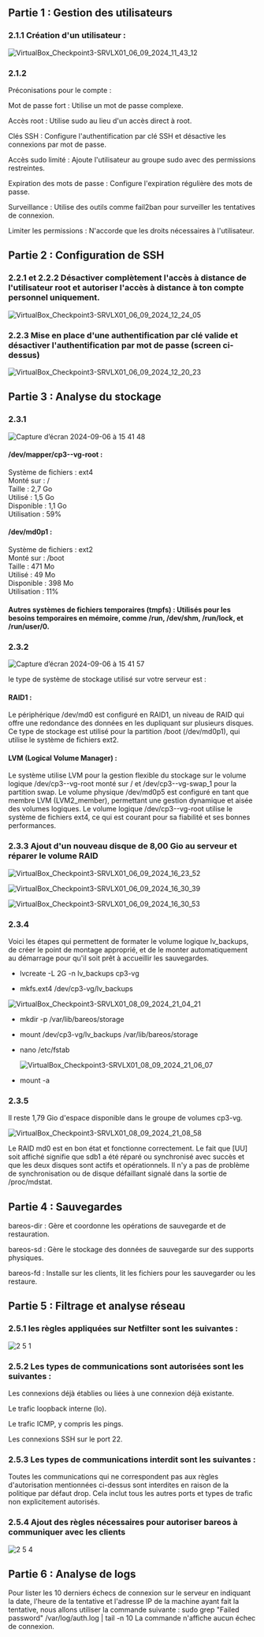 ## Partie 1 : Gestion des utilisateurs

### 2.1.1 Création d'un utilisateur :

![VirtualBox_Checkpoint3-SRVLX01_06_09_2024_11_43_12](https://github.com/user-attachments/assets/90763aef-17e1-4026-8ff0-a4106bfa3500)

### 2.1.2
Préconisations pour le compte :

Mot de passe fort : Utilise un mot de passe complexe.

Accès root : Utilise sudo au lieu d'un accès direct à root.

Clés SSH : Configure l'authentification par clé SSH et désactive les connexions par mot de passe.

Accès sudo limité : Ajoute l'utilisateur au groupe sudo avec des permissions restreintes.

Expiration des mots de passe : Configure l'expiration régulière des mots de passe.

Surveillance : Utilise des outils comme fail2ban pour surveiller les tentatives de connexion.

Limiter les permissions : N'accorde que les droits nécessaires à l'utilisateur.


## Partie 2 : Configuration de SSH

### 2.2.1 et 2.2.2 Désactiver complètement l'accès à distance de l'utilisateur root et autoriser l'accès à distance à ton compte personnel uniquement.

![VirtualBox_Checkpoint3-SRVLX01_06_09_2024_12_24_05](https://github.com/user-attachments/assets/e5a57150-780e-4ef9-ac7a-5ba7fb32fd22)

### 2.2.3 Mise en place d'une authentification par clé valide et désactiver l'authentification par mot de passe (screen ci-dessus)

![VirtualBox_Checkpoint3-SRVLX01_06_09_2024_12_20_23](https://github.com/user-attachments/assets/ab13bf55-7880-48f6-b01f-261f8cb8c037)

## Partie 3 : Analyse du stockage

### 2.3.1

![Capture d’écran 2024-09-06 à 15 41 48](https://github.com/user-attachments/assets/f2566d7b-cc29-4358-b92f-cac1127312fb)

#### /dev/mapper/cp3--vg-root :

Système de fichiers : ext4  
Monté sur : /  
Taille : 2,7 Go  
Utilisé : 1,5 Go  
Disponible : 1,1 Go  
Utilisation : 59%  


#### /dev/md0p1 :

Système de fichiers : ext2  
Monté sur : /boot  
Taille : 471 Mo  
Utilisé : 49 Mo  
Disponible : 398 Mo  
Utilisation : 11%  


#### Autres systèmes de fichiers temporaires (tmpfs) : Utilisés pour les besoins temporaires en mémoire, comme /run, /dev/shm, /run/lock, et /run/user/0.

### 2.3.2

![Capture d’écran 2024-09-06 à 15 41 57](https://github.com/user-attachments/assets/a65c32e2-da86-4248-b071-8bf381a0a42d)


 le type de système de stockage utilisé sur votre serveur est :

#### RAID1 :
Le périphérique /dev/md0 est configuré en RAID1, un niveau de RAID qui offre une redondance des données en les dupliquant sur plusieurs disques. Ce type de stockage est utilisé pour la partition /boot (/dev/md0p1), qui utilise le système de fichiers ext2.

#### LVM (Logical Volume Manager) :
Le système utilise LVM pour la gestion flexible du stockage sur le volume logique /dev/cp3--vg-root monté sur / et /dev/cp3--vg-swap_1 pour la partition swap. Le volume physique /dev/md0p5 est configuré en tant que membre LVM (LVM2_member), permettant une gestion dynamique et aisée des volumes logiques.
Le volume logique /dev/cp3--vg-root utilise le système de fichiers ext4, ce qui est courant pour sa fiabilité et ses bonnes performances.

### 2.3.3 Ajout d'un nouveau disque de 8,00 Gio au serveur et réparer le volume RAID

![VirtualBox_Checkpoint3-SRVLX01_06_09_2024_16_23_52](https://github.com/user-attachments/assets/371297b5-a5d3-46c8-8a42-c3137eb44b39)

![VirtualBox_Checkpoint3-SRVLX01_06_09_2024_16_30_39](https://github.com/user-attachments/assets/b6c14c1c-69a4-4cb0-9f5e-db3666298b32)

![VirtualBox_Checkpoint3-SRVLX01_06_09_2024_16_30_53](https://github.com/user-attachments/assets/e950a18c-df45-4a5c-8a37-3df0c15415ef)

### 2.3.4

Voici les étapes qui permettent de formater le volume logique lv_backups, de créer le point de montage approprié, et de le monter automatiquement au démarrage pour qu'il soit prêt à accueillir les sauvegardes.

- lvcreate -L 2G -n lv_backups cp3-vg

- mkfs.ext4 /dev/cp3-vg/lv_backups

![VirtualBox_Checkpoint3-SRVLX01_08_09_2024_21_04_21](https://github.com/user-attachments/assets/cf7f28d8-5375-4e41-9669-cfa60c03ce37)


- mkdir -p /var/lib/bareos/storage

- mount /dev/cp3-vg/lv_backups /var/lib/bareos/storage

- nano /etc/fstab

  ![VirtualBox_Checkpoint3-SRVLX01_08_09_2024_21_06_07](https://github.com/user-attachments/assets/7cb8059e-01ed-47cb-b944-6e892b07d9a5)

- mount -a

### 2.3.5

Il reste 1,79 Gio d'espace disponible dans le groupe de volumes cp3-vg.

![VirtualBox_Checkpoint3-SRVLX01_08_09_2024_21_08_58](https://github.com/user-attachments/assets/3016cd1f-aa4d-4496-b158-5f5dea9e2f60)


Le RAID md0 est en bon état et fonctionne correctement. Le fait que [UU] soit affiché signifie que sdb1 a été réparé ou synchronisé avec succès et que les deux disques sont actifs et opérationnels. Il n'y a pas de problème de synchronisation ou de disque défaillant signalé dans la sortie de /proc/mdstat.

## Partie 4 : Sauvegardes

bareos-dir : Gère et coordonne les opérations de sauvegarde et de restauration.

bareos-sd : Gère le stockage des données de sauvegarde sur des supports physiques.

bareos-fd : Installe sur les clients, lit les fichiers pour les sauvegarder ou les restaure.


## Partie 5 : Filtrage et analyse réseau

### 2.5.1  les règles appliquées sur Netfilter sont les suivantes : 

![2 5 1](https://github.com/user-attachments/assets/c32cf710-89f0-4257-9712-f6288d2a67d4)


### 2.5.2  Les types de communications sont autorisées sont les suivantes :

Les connexions déjà établies ou liées à une connexion déjà existante.

Le trafic loopback interne (lo).

Le trafic ICMP, y compris les pings.

Les connexions SSH sur le port 22.

### 2.5.3 Les types de communications interdit sont les suivantes : 

Toutes les communications qui ne correspondent pas aux règles d'autorisation mentionnées ci-dessus sont interdites en raison de la politique par défaut drop. Cela inclut tous les autres ports et types de trafic non explicitement autorisés.

### 2.5.4 Ajout des règles nécessaires pour autoriser bareos à communiquer avec les clients

![2 5 4](https://github.com/user-attachments/assets/b8df2f8b-4e45-4959-8546-a522b66b6199)


## Partie 6 : Analyse de logs

Pour lister les 10 derniers échecs de connexion sur le serveur en indiquant la date, l'heure de la tentative et l'adresse IP de la machine ayant fait la tentative, nous allons utiliser la commande suivante : sudo grep "Failed password" /var/log/auth.log | tail -n 10 
La commande n'affiche aucun échec de connexion.
